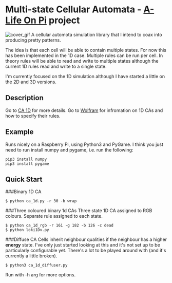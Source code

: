 # Multi-state Cellular Automata - [A-Life On Pi](http://www.alifeonpi.com) project

![cover_gif](https://github.com/dylski/loki/blob/master/rgb_energydown.gif)
A cellular automota simulation library that I intend to coax into producing
pretty patterns.

The idea is that each cell will be able to contain multiple states. For now this
has been implemented in the 1D case. Multiple rules can be run per cell.
In theory rules will be able to read and write to
multiple states although the current 1D rules read and write to a single state.

I'm currently focused on the 1D simulation although I have started a little
on the 2D and 3D versions.

## Description
Go to [CA 1D](http://www.alifeonpi.com/ca_1d.html) for more details.
Go to [Wolfram](http://mathworld.wolfram.com/ElementaryCellularAutomaton.html) for
infromation on 1D CAs and how to specify their rules.

## Example
Runs nicely on a Raspberry Pi, using Python3 and PyGame.
I think you just need to run install numpy and pygame, i.e. run the following:

    pip3 install numpy
    pip3 install pygame

## Quick Start
###Binary 1D CA

    $ python ca_1d.py -r 30 -b wrap

###Three coloured binary 1d CAs
Three state 1D CA assigned to RGB colours. Separate rule assigned to each state.

    $ python ca_1d_rgb -r 161 -g 182 -b 126 -c dead
    $ python loki1Dv.py

###Diffuse CA
Cells inherit neighbour qualities if the neighbour has a higher **energy**
state. I've only just started looking at this and it's not set up to be
particularly configurable yet. There's a lot to be played around with (and it's
currently a little broken).

    $ python3 ca_1d_diffuser.py

Run with -h arg for more options.

